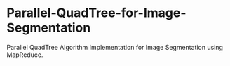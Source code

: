 # Parallel-QuadTree-for-Image-Segmentation
Parallel QuadTree Algorithm Implementation for Image Segmentation using MapReduce.
